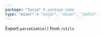 ```yaml
---
package: "lucia" # package name
type: "minor" # "major", "minor", "patch"
---
```


Export `parseCookie()` from `/utils`